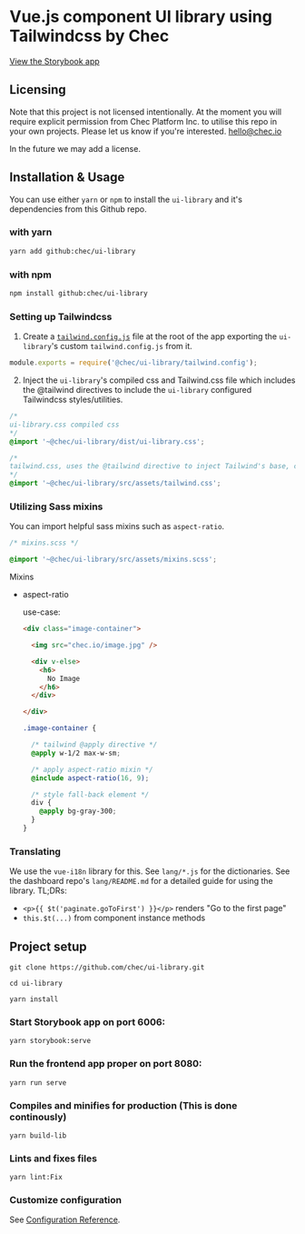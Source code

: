 # Vue.js component UI library using Tailwindcss by Chec

[View the Storybook app](https://chec-ui.netlify.app/)

## Licensing

Note that this project is not licensed intentionally. At the moment you will require explicit permission from Chec 
Platform Inc. to utilise this repo in your own projects. Please let us know if you're interested. hello@chec.io

In the future we may add a license. 

## Installation & Usage

You can use either `yarn` or `npm` to install the `ui-library` and it's dependencies from this Github repo.

### with yarn
```sh
yarn add github:chec/ui-library
```

### with npm
```sh
npm install github:chec/ui-library
```

### Setting up Tailwindcss 

1. Create a [`tailwind.config.js`](https://tailwindcss.com/docs/configuration/#app) file at the root of the app exporting the `ui-library`'s custom `tailwind.config.js` from it.

```js
module.exports = require('@chec/ui-library/tailwind.config');
```

2. Inject the `ui-library`'s compiled css and Tailwind.css file which includes the @tailwind directives to include the `ui-library` configured Tailwindcss styles/utilities. 

```css
/*
ui-library.css compiled css
*/
@import '~@chec/ui-library/dist/ui-library.css';

/*
tailwind.css, uses the @tailwind directive to inject Tailwind's base, components, and utilities styles into your CSS: 
*/  
@import '~@chec/ui-library/src/assets/tailwind.css';
```

### Utilizing Sass mixins

You can import helpful sass mixins such as `aspect-ratio`.

```scss
/* mixins.scss */

@import '~@chec/ui-library/src/assets/mixins.scss';
```

Mixins
- aspect-ratio

    use-case:
    ```html
    <div class="image-container">

      <img src="chec.io/image.jpg" />

      <div v-else>
        <h6>
          No Image
        </h6>
      </div>

    </div>
    ```
    
    ```scss
    .image-container {

      /* tailwind @apply directive */
      @apply w-1/2 max-w-sm; 

      /* apply aspect-ratio mixin */
      @include aspect-ratio(16, 9); 

      /* style fall-back element */
      div {
        @apply bg-gray-300;
      }
    }
    ```

### Translating

We use the `vue-i18n` library for this. See `lang/*.js` for the dictionaries. See the dashboard repo's
`lang/README.md` for a detailed guide for using the library. TL;DRs:

* `<p>{{ $t('paginate.goToFirst') }}</p>` renders "Go to the first page"
* `this.$t(...)` from component instance methods

## Project setup

```
git clone https://github.com/chec/ui-library.git
```

```
cd ui-library
```

```
yarn install
```

### Start Storybook app on port 6006:
```
yarn storybook:serve
```

### Run the frontend app proper on port 8080:
```
yarn run serve
```

### Compiles and minifies for production (This is done continously)
```
yarn build-lib
```

### Lints and fixes files
```
yarn lint:Fix
```

### Customize configuration
See [Configuration Reference](https://cli.vuejs.org/config/).
